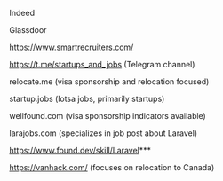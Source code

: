 Indeed

Glassdoor


https://www.smartrecruiters.com/

https://t.me/startups_and_jobs (Telegram channel)

relocate.me (visa sponsorship and relocation focused)

startup.jobs (lotsa jobs, primarily startups)

wellfound.com (visa sponsorship indicators available)

larajobs.com (specializes in job post about Laravel)

https://www.found.dev/skill/Laravel***

https://vanhack.com/ (focuses on relocation to Canada)
